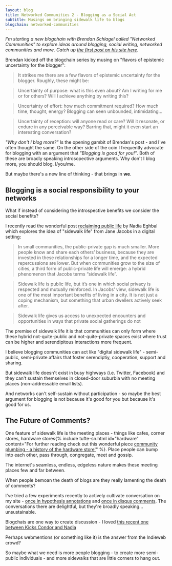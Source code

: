 ```yaml
---
layout: blog
title: Networked Communities 2 - Blogging as a Social Act
subtitle: Musings on bringing sidewalk life to blogs
blogchain: networked-communities
---
```


*I'm starting a new blogchain with Brendan Schlagel called "Networked Communities" to explore ideas around blogging, social writing, networked communities and more. Catch up [the first post on his site here](https://www.brendanschlagel.com/2019/09/01/weaving-a-public-web-or-why-dont-i-blog-more/).*

Brendan kicked off the blogchain series by musing on "flavors of epistemic uncertainty for the blogger":

> It strikes me there are a few flavors of epistemic uncertainty for the blogger. Roughly, these might be:

>Uncertainty of purpose: what is this even about? Am I writing for me or for others? Will I achieve anything by writing this?

>Uncertainty of effort: how much commitment required? How much time, thought, energy? Blogging can seen unbounded, intimidating…

>Uncertainty of reception: will anyone read or care? Will it resonate, or endure in any perceivable way? Barring that, might it even start an interesting conversation?

*"Why don't I blog more?"* Is the opening gambit of Brendan's post - and I've often thought the same. On the other side of the coin I frequently advocate for blogging with an argument that *"Blogging is good for you!"*. Both of these are broadly speaking introsopective arguments. Why don't I blog more, you should blog. I/you/me.

But maybe there's a new line of thinking - that brings in **we**.

## Blogging is a social responsibility to your networks

What if instead of considering the introspective benefits we consider the social benefits?

I recently read the wonderful post [reclaiming public life](https://nadiaeghbal.com/public-life) by Nadia Eghbal which explores the idea of "sidewalk life" from Jane Jacobs in a digital setting:

> In small communities, the public-private gap is much smaller. More people know and share each others’ business, because they are invested in these relationships for a longer time, and the expected repercussions are lower. But when communities grow to the size of cities, a third form of public-private life will emerge: a hybrid phenomenon that Jacobs terms “sidewalk life”.

> Sidewalk life is public life, but it’s one in which social privacy is respected and mutually reinforced. In Jacobs’ view, sidewalk life is one of the most important benefits of living in a city. It is not just a coping mechanism, but something that urban dwellers actively seek after.

> Sidewalk life gives us access to unexpected encounters and opportunities in ways that private social gatherings do not

The premise of sidewalk life it is that communities can only form where these hybrid not-quite-public and not-quite-private spaces exist where trust can be higher and serendipitous interactions more frequent.

I believe blogging communities can act like "digital sidewalk life" - semi-public, semi-private affairs that foster serendiptiy, cooperation, support and sharing.

But sidewalk life doesn't exist in busy highways (i.e. Twitter, Facebook) and they can't sustain themselves in closed-door suburbia with no meeting places (non-addressable email lists).

And networks can't self-sustain without participation - so maybe the best argument for blogging is not because it's good for you but because it's good for us.

## The Future of Comments?

One feature of sidewalk life is the meeting places - things like cafes, corner stores, hardware stores{% include tufte-sn.html id="hardware" content="For further reading check out this wonderful piece <a href='https://placesjournal.org/article/community-plumbing-a-history-of-the-hardware-store/'>community plumbing - a history of the hardware store'</a>" %}. Place people can bump into each other, pass through, congregate, meet and gossip.

The internet's seamless, endless, edgeless nature makes these meeting places few and far between.

When people bemoan the death of blogs are they really lamenting the death of comments?

I've tried a few experiments recently to actively cultivate conversation on my site - [once in hypothesis annotations](https://tomcritchlow.com/2019/07/12/annotate-the-outline/) and [once in disqus comments](https://tomcritchlow.com/2016/08/25/community/). The conversations there are delightful, but they're broadly speaking... unsustainable.

Blogchats are one way to create discussion - I loved [this recent one between Kicks Condor and Nadia](https://www.kickscondor.com/nadia-eghbal)

Perhaps webmentions (or something like it) is the answer from the Indieweb crowd?








So maybe what we need is more people blogging - to create more semi-public individuals - and more sidewalks that are little corners to hang out.